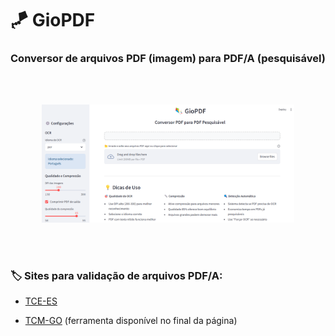 # 🪁 GioPDF

### Conversor de arquivos PDF (imagem) para PDF/A (pesquisável)

<br><br>

<p align="center" width="100%">
<!--<img width="100%" src="https://github.com/controlecidadao/GioPDF/blob/main/tela_giopdf.png" />-->
<img width="80%" src="tela_giopdf.png" />
</p>

<br><br>

### 🏷 Sites para validação de arquivos PDF/A:

* [TCE-ES](https://conformidadepdf.tcees.tc.br/)

* [TCM-GO](https://tcmgo.tc.br/colare-doc/faces/public/pagInicio.xhtml?dswid=2924) (ferramenta disponível no final da página)
